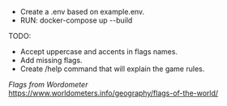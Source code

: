 * Create a .env based on example.env.
* RUN: docker-compose up --build

TODO:
- Accept uppercase and accents in flags names.
- Add missing flags.
- Create /help command that will explain the game rules.

*Flags from Wordometer*<br>
https://www.worldometers.info/geography/flags-of-the-world/
